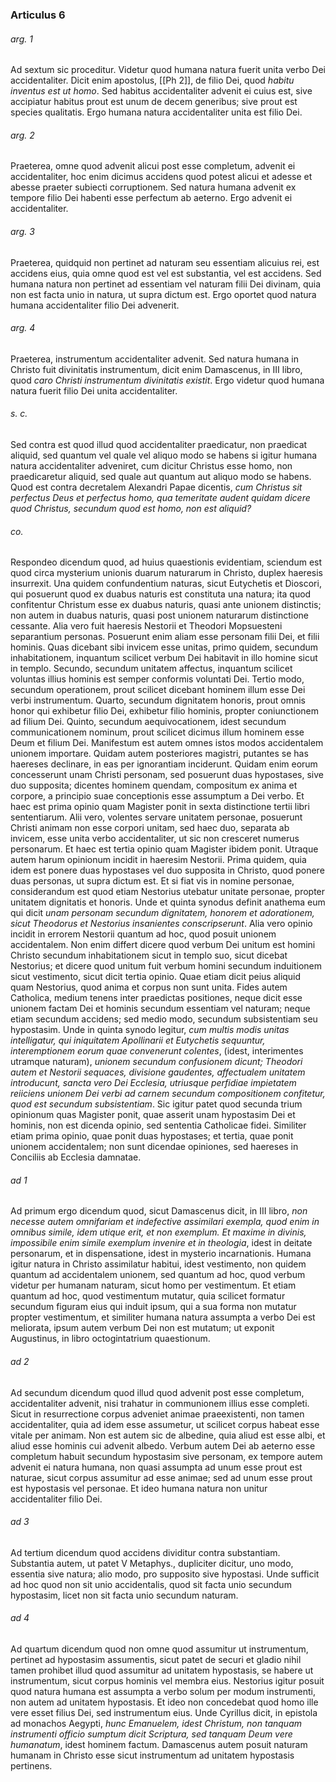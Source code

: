 ### Articulus 6

###### arg. 1
Ad sextum sic proceditur. Videtur quod humana natura fuerit unita verbo Dei accidentaliter. Dicit enim apostolus, [[Ph 2]], de filio Dei, quod *habitu inventus est ut homo*. Sed habitus accidentaliter advenit ei cuius est, sive accipiatur habitus prout est unum de decem generibus; sive prout est species qualitatis. Ergo humana natura accidentaliter unita est filio Dei.

###### arg. 2
Praeterea, omne quod advenit alicui post esse completum, advenit ei accidentaliter, hoc enim dicimus accidens quod potest alicui et adesse et abesse praeter subiecti corruptionem. Sed natura humana advenit ex tempore filio Dei habenti esse perfectum ab aeterno. Ergo advenit ei accidentaliter.

###### arg. 3
Praeterea, quidquid non pertinet ad naturam seu essentiam alicuius rei, est accidens eius, quia omne quod est vel est substantia, vel est accidens. Sed humana natura non pertinet ad essentiam vel naturam filii Dei divinam, quia non est facta unio in natura, ut supra dictum est. Ergo oportet quod natura humana accidentaliter filio Dei advenerit.

###### arg. 4
Praeterea, instrumentum accidentaliter advenit. Sed natura humana in Christo fuit divinitatis instrumentum, dicit enim Damascenus, in III libro, quod *caro Christi instrumentum divinitatis existit*. Ergo videtur quod humana natura fuerit filio Dei unita accidentaliter.

###### s. c.
Sed contra est quod illud quod accidentaliter praedicatur, non praedicat aliquid, sed quantum vel quale vel aliquo modo se habens si igitur humana natura accidentaliter adveniret, cum dicitur Christus esse homo, non praedicaretur aliquid, sed quale aut quantum aut aliquo modo se habens. Quod est contra decretalem Alexandri Papae dicentis, *cum Christus sit perfectus Deus et perfectus homo, qua temeritate audent quidam dicere quod Christus, secundum quod est homo, non est aliquid?*

###### co.
Respondeo dicendum quod, ad huius quaestionis evidentiam, sciendum est quod circa mysterium unionis duarum naturarum in Christo, duplex haeresis insurrexit. Una quidem confundentium naturas, sicut Eutychetis et Dioscori, qui posuerunt quod ex duabus naturis est constituta una natura; ita quod confitentur Christum esse ex duabus naturis, quasi ante unionem distinctis; non autem in duabus naturis, quasi post unionem naturarum distinctione cessante. Alia vero fuit haeresis Nestorii et Theodori Mopsuesteni separantium personas. Posuerunt enim aliam esse personam filii Dei, et filii hominis. Quas dicebant sibi invicem esse unitas, primo quidem, secundum inhabitationem, inquantum scilicet verbum Dei habitavit in illo homine sicut in templo. Secundo, secundum unitatem affectus, inquantum scilicet voluntas illius hominis est semper conformis voluntati Dei. Tertio modo, secundum operationem, prout scilicet dicebant hominem illum esse Dei verbi instrumentum. Quarto, secundum dignitatem honoris, prout omnis honor qui exhibetur filio Dei, exhibetur filio hominis, propter coniunctionem ad filium Dei. Quinto, secundum aequivocationem, idest secundum communicationem nominum, prout scilicet dicimus illum hominem esse Deum et filium Dei. Manifestum est autem omnes istos modos accidentalem unionem importare. Quidam autem posteriores magistri, putantes se has haereses declinare, in eas per ignorantiam inciderunt. Quidam enim eorum concesserunt unam Christi personam, sed posuerunt duas hypostases, sive duo supposita; dicentes hominem quendam, compositum ex anima et corpore, a principio suae conceptionis esse assumptum a Dei verbo. Et haec est prima opinio quam Magister ponit in sexta distinctione tertii libri sententiarum. Alii vero, volentes servare unitatem personae, posuerunt Christi animam non esse corpori unitam, sed haec duo, separata ab invicem, esse unita verbo accidentaliter, ut sic non cresceret numerus personarum. Et haec est tertia opinio quam Magister ibidem ponit. Utraque autem harum opinionum incidit in haeresim Nestorii. Prima quidem, quia idem est ponere duas hypostases vel duo supposita in Christo, quod ponere duas personas, ut supra dictum est. Et si fiat vis in nomine personae, considerandum est quod etiam Nestorius utebatur unitate personae, propter unitatem dignitatis et honoris. Unde et quinta synodus definit anathema eum qui dicit *unam personam secundum dignitatem, honorem et adorationem, sicut Theodorus et Nestorius insanientes conscripserunt*. Alia vero opinio incidit in errorem Nestorii quantum ad hoc, quod posuit unionem accidentalem. Non enim differt dicere quod verbum Dei unitum est homini Christo secundum inhabitationem sicut in templo suo, sicut dicebat Nestorius; et dicere quod unitum fuit verbum homini secundum induitionem sicut vestimento, sicut dicit tertia opinio. Quae etiam dicit peius aliquid quam Nestorius, quod anima et corpus non sunt unita. Fides autem Catholica, medium tenens inter praedictas positiones, neque dicit esse unionem factam Dei et hominis secundum essentiam vel naturam; neque etiam secundum accidens; sed medio modo, secundum subsistentiam seu hypostasim. Unde in quinta synodo legitur, *cum multis modis unitas intelligatur, qui iniquitatem Apollinarii et Eutychetis sequuntur, interemptionem eorum quae convenerunt colentes*, (idest, interimentes utramque naturam), *unionem secundum confusionem dicunt; Theodori autem et Nestorii sequaces, divisione gaudentes, affectualem unitatem introducunt, sancta vero Dei Ecclesia, utriusque perfidiae impietatem reiiciens unionem Dei verbi ad carnem secundum compositionem confitetur, quod est secundum subsistentiam*. Sic igitur patet quod secunda trium opinionum quas Magister ponit, quae asserit unam hypostasim Dei et hominis, non est dicenda opinio, sed sententia Catholicae fidei. Similiter etiam prima opinio, quae ponit duas hypostases; et tertia, quae ponit unionem accidentalem; non sunt dicendae opiniones, sed haereses in Conciliis ab Ecclesia damnatae.

###### ad 1
Ad primum ergo dicendum quod, sicut Damascenus dicit, in III libro, *non necesse autem omnifariam et indefective assimilari exempla, quod enim in omnibus simile, idem utique erit, et non exemplum. Et maxime in divinis, impossibile enim simile exemplum invenire et in theologia*, idest in deitate personarum, et in dispensatione, idest in mysterio incarnationis. Humana igitur natura in Christo assimilatur habitui, idest vestimento, non quidem quantum ad accidentalem unionem, sed quantum ad hoc, quod verbum videtur per humanam naturam, sicut homo per vestimentum. Et etiam quantum ad hoc, quod vestimentum mutatur, quia scilicet formatur secundum figuram eius qui induit ipsum, qui a sua forma non mutatur propter vestimentum, et similiter humana natura assumpta a verbo Dei est meliorata, ipsum autem verbum Dei non est mutatum; ut exponit Augustinus, in libro octogintatrium quaestionum.

###### ad 2
Ad secundum dicendum quod illud quod advenit post esse completum, accidentaliter advenit, nisi trahatur in communionem illius esse completi. Sicut in resurrectione corpus adveniet animae praeexistenti, non tamen accidentaliter, quia ad idem esse assumetur, ut scilicet corpus habeat esse vitale per animam. Non est autem sic de albedine, quia aliud est esse albi, et aliud esse hominis cui advenit albedo. Verbum autem Dei ab aeterno esse completum habuit secundum hypostasim sive personam, ex tempore autem advenit ei natura humana, non quasi assumpta ad unum esse prout est naturae, sicut corpus assumitur ad esse animae; sed ad unum esse prout est hypostasis vel personae. Et ideo humana natura non unitur accidentaliter filio Dei.

###### ad 3
Ad tertium dicendum quod accidens dividitur contra substantiam. Substantia autem, ut patet V Metaphys., dupliciter dicitur, uno modo, essentia sive natura; alio modo, pro supposito sive hypostasi. Unde sufficit ad hoc quod non sit unio accidentalis, quod sit facta unio secundum hypostasim, licet non sit facta unio secundum naturam.

###### ad 4
Ad quartum dicendum quod non omne quod assumitur ut instrumentum, pertinet ad hypostasim assumentis, sicut patet de securi et gladio nihil tamen prohibet illud quod assumitur ad unitatem hypostasis, se habere ut instrumentum, sicut corpus hominis vel membra eius. Nestorius igitur posuit quod natura humana est assumpta a verbo solum per modum instrumenti, non autem ad unitatem hypostasis. Et ideo non concedebat quod homo ille vere esset filius Dei, sed instrumentum eius. Unde Cyrillus dicit, in epistola ad monachos Aegypti, *hunc Emanuelem, idest Christum, non tanquam instrumenti officio sumptum dicit Scriptura, sed tanquam Deum vere humanatum*, idest hominem factum. Damascenus autem posuit naturam humanam in Christo esse sicut instrumentum ad unitatem hypostasis pertinens.

